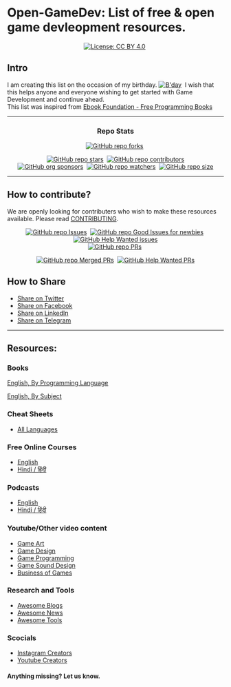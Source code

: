 # Open-GameDev: List of free & open game devleopment resources.

<div align="center" markdown="1">

[![License: CC BY 4.0](https://img.shields.io/badge/License-CC%20BY%204.0-lightgrey.svg)](https://creativecommons.org/licenses/by/4.0/)&#160;

</div>

## Intro
I am creating this list on the occasion of my birthday.
[![B'day](https://img.shields.io/static/v1?label=B'Day&message=03/10&color=blueviolet)]()&#160; 
I wish that this helps anyone and everyone wishing to get started with Game Development and continue ahead.  
This list was inspired from [Ebook Foundation - Free Programming Books](https://github.com/EbookFoundation/free-programming-books#readme)
<hr>


<div align="center" markdown="1">

### Repo Stats

[![GitHub repo forks](https://img.shields.io/github/forks/gamedevCloudy/Open-GameDev?style=flat&logo=github&logoColor=whitesmoke&label=Forks)](https://github.com/gamedevCloudy/Open-GameDev/network)&#160;

[![GitHub repo stars](https://img.shields.io/github/stars/gamedevCloudy/Open-GameDev?style=flat&logo=github&logoColor=whitesmoke&label=Stars)](https://github.com/gamedevCloudy/Open-GameDev/stargazers)&#160;
[![GitHub repo contributors](https://img.shields.io/github/contributors-anon/gamedevCloudy/Open-GameDev?style=flat&logo=github&logoColor=whitesmoke&label=Contributors)](https://github.com/gamedevCloudy/Open-GameDev/graphs/contributors)    
[![GitHub org sponsors](https://img.shields.io/github/sponsors/gamedevCloudy?style=flat&logo=github&logoColor=whitesmoke&label=Sponsors)](https://github.com/sponsors/gamedevCloudy)&#160;
[![GitHub repo watchers](https://img.shields.io/github/watchers/gamedevCloudy/Open-GameDev?style=flat&logo=github&logoColor=whitesmoke&label=Watchers)](https://github.com/gamedevCloudy/Open-GameDev/watchers)&#160;
[![GitHub repo size](https://img.shields.io/github/repo-size/gamedevCloudy/Open-GameDev?style=flat&logo=github&logoColor=whitesmoke&label=Repo%20Size)](https://github.com/gamedevCloudy/Open-GameDev/archive/refs/heads/main.zip)

</div>

<hr>

## How to contribute?

We are openly looking for contributers who wish to make these resources available. 
Please read [CONTRIBUTING](docs/CONTRIBUTING.md). 

<div align="center" markdown="1">

[![GitHub repo Issues](https://img.shields.io/github/issues/gamedevCloudy/Open-GameDev?style=flat&logo=github&logoColor=red&label=Issues)](https://github.com/gamedevCloudy/Open-GameDev/issues)&#160;
[![GitHub repo Good Issues for newbies](https://img.shields.io/github/issues/gamedevCloudy/Open-GameDev/good%20first%20issue?style=flat&logo=github&logoColor=green&label=Good%20First%20issues)](https://github.com/gamedevCloudy/Open-GameDev/issues?q=is%3Aopen+is%3Aissue+label%3A%22good+first+issue%22)&#160;
[![GitHub Help Wanted issues](https://img.shields.io/github/issues/gamedevCloudy/Open-GameDev/help%20wanted?style=flat&logo=github&logoColor=b545d1&label=%22Help%20Wanted%22%20issues)](https://github.com/gamedevCloudy/Open-GameDev/issues?q=is%3Aopen+is%3Aissue+label%3A%22help+wanted%22)    
[![GitHub repo PRs](https://img.shields.io/github/issues-pr/gamedevCloudy/Open-GameDev?style=flat&logo=github&logoColor=orange&label=PRs)](https://github.com/gamedevCloudy/Open-GameDev/pulls)&#160;

[![GitHub repo Merged PRs](https://img.shields.io/github/issues-search/gamedevCloudy/Open-GameDev?style=flat&logo=github&logoColor=green&label=Merged%20PRs&query=is%3Amerged)](https://github.com/gamedevCloudy/Open-GameDev/pulls?q=is%3Apr+is%3Amerged)&#160;
[![GitHub Help Wanted PRs](https://img.shields.io/github/issues-pr/gamedevCloudy/Open-GameDev/help%20wanted?style=flat&logo=github&logoColor=b545d1&label=%22Help%20Wanted%22%20PRs)](https://github.com/gamedevCloudy/Open-GameDev/pulls?q=is%3Aopen+is%3Aissue+label%3A%22help+wanted%22)

</div>

## How to Share

+ [Share on Twitter](http://twitter.com/intent/tweet?text=https://github.com/gamedevCloudy/Open-GameDev%0AFree%20Game%20development%20Resources)
+ [Share on Facebook](https://www.facebook.com/share.php?u=https%3A%2F%2Fgithub.com%2FgamedevCloudy%2FOpen-GameDev&p[images][0]=&p[title]=Open%20Game%20Development%20Resources&p[summary]=)
+ [Share on LinkedIn](http://www.linkedin.com/shareArticle?mini=true&url=https://github.com/gamedevCloudy/Open-GameDev&title=Free%GameDev%20Resources&summary=&source=)
+ [Share on Telegram](https://t.me/share/url?url=https://github.com/gamedevCloudy/Open-GameDev)

<hr>

## Resources: 

### Books

[English, By Programming Language](books/free-programming-books-langs.md)

[English, By Subject](books/free-programming-books-subjects.md)

### Cheat Sheets

+ [All Languages](more/free-gamedev-cheatsheets.md)

### Free Online Courses

+ [English](courses/free-courses-en.md)
+ [Hindi / हिंदी](courses/free-courses-hi.md)

### Podcasts

+ [English](more/casts/free-podcasts-en.md)
+ [Hindi / हिंदी](more/casts/free-podcasts-hi.md)

### Youtube/Other video content
+ [Game Art](courses/game-art-vids.md)
+ [Game Design](courses/game-design-vids.md)
+ [Game Programming](courses/game-programming-vids.md)
+ [Game Sound Design](courses/game-sound-vids.md)
+ [Business of Games](courses/game-biz.md)

### Research and Tools
+ [Awesome Blogs](more/blogs/game-blogs.md)
+ [Awesome News](more/blogs/game-news.md)
+ [Awesome Tools](more/tools/game-tools.md)

### Scocials
+ [Instagram Creators](more/creators/game-creators-insta.md)
+ [Youtube Creators](more/creators/game-creators-yt.md)


#### Anything missing? Let us know. 







